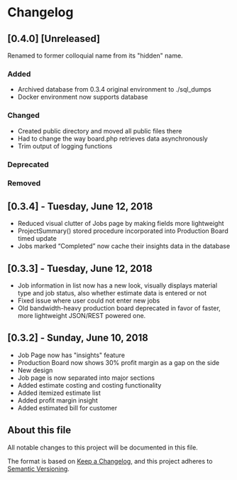 # Changelog

## [0.4.0] [Unreleased]

Renamed to former colloquial name from its "hidden" name.

### Added

- Archived database from 0.3.4 original environment to ./sql_dumps
- Docker environment now supports database

### Changed

- Created public directory and moved all public files there
- Had to change the way board.php retrieves data asynchronously
- Trim output of logging functions

### Deprecated

### Removed

## [0.3.4] - Tuesday, June 12, 2018

- Reduced visual clutter of Jobs page by making fields more lightweight
- ProjectSummary() stored procedure incorporated into Production Board timed update
- Jobs marked “Completed” now cache their insights data in the database

## [0.3.3] - Tuesday, June 12, 2018

- Job information in list now has a new look, visually displays material type and job status, also whether estimate data is entered or not
- Fixed issue where user could not enter new jobs
- Old bandwidth-heavy production board deprecated in favor of faster, more lightweight JSON/REST powered one.

## [0.3.2] - Sunday, June 10, 2018

- Job Page now has "insights" feature
- Production Board now shows 30% profit margin as a gap on the side
- New design
- Job page is now separated into major sections
- Added estimate costing and costing functionality
- Added itemized estimate list
- Added profit margin insight
- Added estimated bill for customer

## About this file

All notable changes to this project will be documented in this file.

The format is based on [Keep a Changelog](https://keepachangelog.com/en/1.1.0/),
and this project adheres to [Semantic Versioning](https://semver.org/spec/v2.0.0.html).
